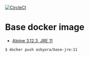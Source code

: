 [![CircleCI](https://circleci.com/gh/askyora/base-jre/tree/main.svg?style=svg)](https://circleci.com/gh/askyora/base-jre/tree/main)
# Base docker image


* [Alpine 3.12.3, JRE 11](https://hub.docker.com/repository/docker/askyora/base-jre)
```console
$ docker push askyora/base-jre:11
```